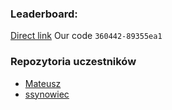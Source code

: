 ### Leaderboard:

[Direct link](https://adventofcode.com/2023/leaderboard/private/view/360442)
Our code `360442-89355ea1`

### Repozytoria uczestników

- [Mateusz](https://github.com/stepaniukm/AdventOfCode/tree/main/2023)
- [ssynowiec](https://github.com/ssynowiec/AdventOfCode/tree/main/2023)
